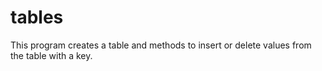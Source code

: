 # tables
This program creates a table and methods to insert or delete values from the table with a key.
